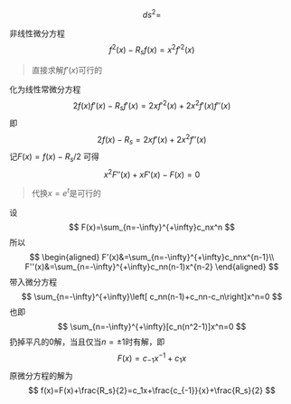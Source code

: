 $$
ds^2=
$$

非线性微分方程
$$
f^2(x)-R_sf(x)=x^2f'^2(x)
$$
>直接求解$f'(x)$可行的

化为线性常微分方程
$$
2f(x)f'(x)-R_sf'(x)=2xf'^2(x)+2x^2f'(x)f''(x)
$$
即
$$
2f(x)-R_s=2xf'(x)+2x^2f''(x)
$$
记$F(x)=f(x)-R_s/2$
可得
$$
x^2F''(x)+xF'(x)-F(x)=0
$$
>代换$x=e^t$是可行的

设
$$
F(x)=\sum_{n=-\infty}^{+\infty}c_nx^n
$$
所以
$$
\begin{aligned}
F'(x)&=\sum_{n=-\infty}^{+\infty}c_nnx^{n-1}\\
F''(x)&=\sum_{n=-\infty}^{+\infty}c_nn(n-1)x^{n-2}
\end{aligned}
$$
带入微分方程
$$
\sum_{n=-\infty}^{+\infty}\left[ c_nn(n-1)+c_nn-c_n\right]x^n=0
$$
也即
$$
\sum_{n=-\infty}^{+\infty}[c_n(n^2-1)]x^n=0
$$
扔掉平凡的$0$解，当且仅当$n=\pm1$时有解，即
$$
F(x)=c_{-1}x^{-1}+c_1x
$$
原微分方程的解为
$$
f(x)=F(x)+\frac{R_s}{2}=c_1x+\frac{c_{-1}}{x}+\frac{R_s}{2}
$$
<!--stackedit_data:
eyJoaXN0b3J5IjpbMTU2MTI4NDk3LC0yNjgyMjAxNDEsNDA5MD
ExNTczLC0yMTIxODkyNTUxXX0=
-->